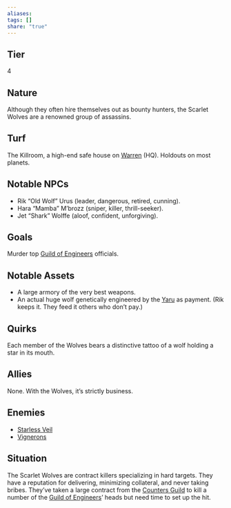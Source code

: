 ```yaml
---
aliases: 
tags: []
share: "true"
---
```

## Tier
4

## Nature
Although they often hire themselves out as bounty hunters, the Scarlet Wolves are a renowned group of assassins.

## Turf
The Killroom, a high-end safe house on [Warren](Warren.md) (HQ). Holdouts on most planets.

## Notable NPCs
- Rik “Old Wolf” Urus (leader, dangerous, retired, cunning).
- Hara “Mamba” M’brozz (sniper, killer, thrill-seeker).
- Jet “Shark” Wolffe (aloof, confident, unforgiving).

## Goals
Murder top [Guild of Engineers](Guild%20of%20Engineers.md) officials.

## Notable Assets
- A large armory of the very best weapons.
- An actual huge wolf genetically engineered by the [Yaru](Yaru.md) as payment. (Rik keeps it. They feed it others who don’t pay.)

## Quirks
Each member of the Wolves bears a distinctive tattoo of a wolf holding a star in its mouth.

## Allies
None. With the Wolves, it’s strictly business.

## Enemies
- [Starless Veil](Starless%20Veil.md)
- [Vignerons](Vignerons.md)

## Situation
The Scarlet Wolves are contract killers specializing in hard targets. They have a reputation for delivering, minimizing collateral, and never taking bribes. They’ve taken a large contract from the [Counters Guild](Counters%20Guild.md) to kill a number of the [Guild of Engineers](Guild%20of%20Engineers.md)’ heads but need time to set up the hit.
